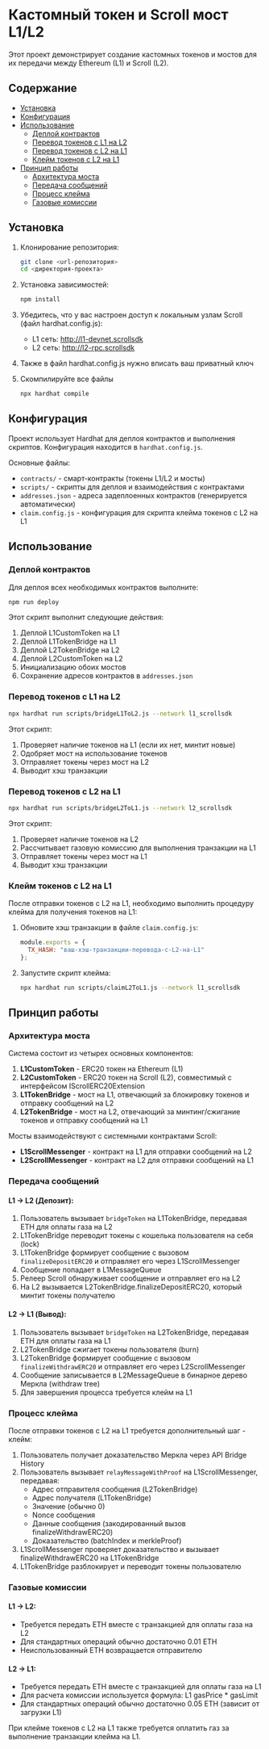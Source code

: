 # Кастомный токен и Scroll мост L1/L2

Этот проект демонстрирует создание кастомных токенов и мостов для их передачи между Ethereum (L1) и Scroll (L2).

## Содержание

- [Установка](#установка)
- [Конфигурация](#конфигурация)
- [Использование](#использование)
  - [Деплой контрактов](#деплой-контрактов)
  - [Перевод токенов с L1 на L2](#перевод-токенов-с-l1-на-l2)
  - [Перевод токенов с L2 на L1](#перевод-токенов-с-l2-на-l1)
  - [Клейм токенов с L2 на L1](#клейм-токенов-с-l2-на-l1)
- [Принцип работы](#принцип-работы)
  - [Архитектура моста](#архитектура-моста)
  - [Передача сообщений](#передача-сообщений)
  - [Процесс клейма](#процесс-клейма)
  - [Газовые комиссии](#газовые-комиссии)

## Установка

1. Клонирование репозитория:
   ```bash
   git clone <url-репозитория>
   cd <директория-проекта>
   ```

2. Установка зависимостей:
   ```bash
   npm install
   ```

3. Убедитесь, что у вас настроен доступ к локальным узлам Scroll (файл hardhat.config.js):
   - L1 сеть: http://l1-devnet.scrollsdk
   - L2 сеть: http://l2-rpc.scrollsdk

4. Также в файл hardhat.config.js нужно вписать ваш приватный ключ

5. Скомпилируйте все файлы
   ```bash
   npx hardhat compile
   ```
   
## Конфигурация

Проект использует Hardhat для деплоя контрактов и выполнения скриптов. Конфигурация находится в `hardhat.config.js`.

Основные файлы:
- `contracts/` - смарт-контракты (токены L1/L2 и мосты)
- `scripts/` - скрипты для деплоя и взаимодействия с контрактами
- `addresses.json` - адреса задеплоенных контрактов (генерируется автоматически)
- `claim.config.js` - конфигурация для скрипта клейма токенов с L2 на L1

## Использование

### Деплой контрактов

Для деплоя всех необходимых контрактов выполните:

```bash
npm run deploy
```

Этот скрипт выполнит следующие действия:
1. Деплой L1CustomToken на L1
2. Деплой L1TokenBridge на L1
3. Деплой L2TokenBridge на L2
4. Деплой L2CustomToken на L2
5. Инициализацию обоих мостов
6. Сохранение адресов контрактов в `addresses.json`

### Перевод токенов с L1 на L2

```bash
npx hardhat run scripts/bridgeL1ToL2.js --network l1_scrollsdk
```

Этот скрипт:
1. Проверяет наличие токенов на L1 (если их нет, минтит новые)
2. Одобряет мост на использование токенов
3. Отправляет токены через мост на L2
4. Выводит хэш транзакции

### Перевод токенов с L2 на L1

```bash
npx hardhat run scripts/bridgeL2ToL1.js --network l2_scrollsdk
```

Этот скрипт:
1. Проверяет наличие токенов на L2
2. Рассчитывает газовую комиссию для выполнения транзакции на L1
3. Отправляет токены через мост на L1
4. Выводит хэш транзакции

### Клейм токенов с L2 на L1

После отправки токенов с L2 на L1, необходимо выполнить процедуру клейма для получения токенов на L1:

1. Обновите хэш транзакции в файле `claim.config.js`:
   ```javascript
   module.exports = {
     TX_HASH: "ваш-хэш-транзакции-перевода-с-L2-на-L1"
   };
   ```

2. Запустите скрипт клейма:
   ```bash
   npx hardhat run scripts/claimL2ToL1.js --network l1_scrollsdk
   ```

## Принцип работы

### Архитектура моста

Система состоит из четырех основных компонентов:
1. **L1CustomToken** - ERC20 токен на Ethereum (L1)
2. **L2CustomToken** - ERC20 токен на Scroll (L2), совместимый с интерфейсом IScrollERC20Extension
3. **L1TokenBridge** - мост на L1, отвечающий за блокировку токенов и отправку сообщений на L2
4. **L2TokenBridge** - мост на L2, отвечающий за минтинг/сжигание токенов и отправку сообщений на L1

Мосты взаимодействуют с системными контрактами Scroll:
- **L1ScrollMessenger** - контракт на L1 для отправки сообщений на L2
- **L2ScrollMessenger** - контракт на L2 для отправки сообщений на L1

### Передача сообщений

#### L1 → L2 (Депозит):
1. Пользователь вызывает `bridgeToken` на L1TokenBridge, передавая ETH для оплаты газа на L2
2. L1TokenBridge переводит токены с кошелька пользователя на себя (lock)
3. L1TokenBridge формирует сообщение с вызовом `finalizeDepositERC20` и отправляет его через L1ScrollMessenger
4. Сообщение попадает в L1MessageQueue
5. Релеер Scroll обнаруживает сообщение и отправляет его на L2
6. На L2 вызывается L2TokenBridge.finalizeDepositERC20, который минтит токены получателю

#### L2 → L1 (Вывод):
1. Пользователь вызывает `bridgeToken` на L2TokenBridge, передавая ETH для оплаты газа на L1
2. L2TokenBridge сжигает токены пользователя (burn)
3. L2TokenBridge формирует сообщение с вызовом `finalizeWithdrawERC20` и отправляет его через L2ScrollMessenger
4. Сообщение записывается в L2MessageQueue в бинарное дерево Меркла (withdraw tree)
5. Для завершения процесса требуется клейм на L1

### Процесс клейма

После отправки токенов с L2 на L1 требуется дополнительный шаг - клейм:

1. Пользователь получает доказательство Меркла через API Bridge History
2. Пользователь вызывает `relayMessageWithProof` на L1ScrollMessenger, передавая:
   - Адрес отправителя сообщения (L2TokenBridge)
   - Адрес получателя (L1TokenBridge)
   - Значение (обычно 0)
   - Nonce сообщения
   - Данные сообщения (закодированный вызов finalizeWithdrawERC20)
   - Доказательство (batchIndex и merkleProof)
3. L1ScrollMessenger проверяет доказательство и вызывает finalizeWithdrawERC20 на L1TokenBridge
4. L1TokenBridge разблокирует и переводит токены пользователю

### Газовые комиссии

#### L1 → L2:
- Требуется передать ETH вместе с транзакцией для оплаты газа на L2
- Для стандартных операций обычно достаточно 0.01 ETH
- Неиспользованный ETH возвращается отправителю

#### L2 → L1:
- Требуется передать ETH вместе с транзакцией для оплаты газа на L1
- Для расчета комиссии используется формула: L1 gasPrice * gasLimit
- Для стандартных операций обычно достаточно 0.05 ETH (зависит от загрузки L1)

При клейме токенов с L2 на L1 также требуется оплатить газ за выполнение транзакции клейма на L1. 

